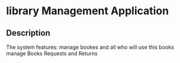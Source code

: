 # library Management Application
## Description
The system features:
manage bookes and all who will use this books 
manage Books Requests and Returns 




